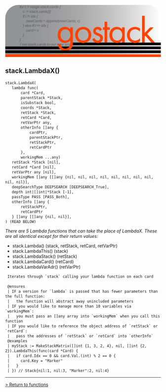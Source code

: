 ![Banner](../../media/gostack_SmallerTransparent.png)

 <h2>stack.LambdaX()</h2>

 ```
 stack.LambdaX(
    lambda func(
        card *Card,
        parentStack *Stack,
        isSubstack bool,
        coords *Stack,
        retStack *Stack,
        retCard *Card,
        retVarPtr any,
        otherInfo []any {
            cardPtr,
            parentStackPtr,
            retStackPtr,
            retCardPtr
        },
        workingMem ...any)
    retStack *Stack [nil],
    retCard *Card [nil],
    retVarPtr any [nil],
    workingMem []any [[]any {nil, nil, nil, nil, nil, nil, nil, nil, nil, nil}],
    deepSearchType DEEPSEARCH [DEEPSEARCH_True],
    depth int|[]int|*Stack [-1],
    passType PASS [PASS_Both],
    otherInfo []any {
        retStackPtr,
        retCardPtr
    } []any [[]any {nil, nil}],
 ) (READ BELOW)
 ```

*There are 5 Lambda functions that can take the place of LambdaX.  These are all identical except for their return values:*
* stack.Lambda() (stack, retStack, retCard, retVarPtr) 
* stack.LambdaThis() (stack)
* stack.LambdaStack() (retStack)
* stack.LambdaCard() (retCard)
* stack.LambdaVarAdr() (retVarPtr)

```
 Iterates through `stack` calling your lambda function on each card

 @ensures
 | IF a version for `lambda` is passed that has fewer parameters than the full function:
 |   the function will abstract away unincluded parameters
 | IF you would like to manage more than 10 variables via `workingMem`:
 |   you must pass an []any array into `workingMem` when you call this function
 | IF you would like to reference the object address of `retStack` or `retCard`:
 |   pass the addresses of `retStack` or `retCard` into `otherInfo`
 @examples
 | myStack := MakeStackMatrix([]int {1, 3, 2, 4}, nil, []int {2, 2}).LambdaThis(func(card *Card) {
 |   if card.Idx == 0 && card.Val.(int) % 2 == 0 {
 |     card.Key = "Marker"	
 |   }
 | }) // Stack{nil:1, nil:3, "Marker":2, nil:4}
```

---

 [> Return to functions](../functionsAPI.md)